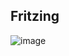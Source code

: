 ## Fritzing


![image]([https://github.com/frankyhub/Arduino-Beispiele_I/blob/master/A29_I2C_NANO/fritzing.png)

